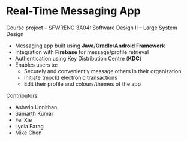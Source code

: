 # Real-Time Messaging App

Course project – SFWRENG 3A04: Software Design II – Large System Design

- Messaging app built using **Java**/**Gradle**/**Android Framework**
- Integration with **Firebase** for message/profile retrieval
- Authentication using Key Distribution Centre (**KDC**)
- Enables users to:
  - Securely and conveniently message others in their organization
  - Initiate (mock) electronic transactions
  - Edit their profile and colours/themes of the app

Contributors:
- Ashwin Unnithan
- Samarth Kumar
- Fei Xie
- Lydia Farag
- Mike Chen
